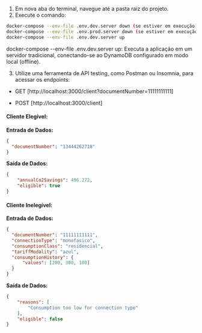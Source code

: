 1. Em nova aba do terminal, navegue até a pasta raiz do projeto.
2. Execute o comando:

```bash
docker-compose --env-file .env.dev.server down (se estiver em execução)
docker-compose --env-file .env.prod.server down (se estiver em execução)
docker-compose --env-file .env.dev.server up
```
docker-compose --env-file .env.dev.server up: Executa a aplicação em um servidor tradicional, conectando-se ao DynamoDB configurado em modo local (offline).

3. Utilize uma ferramenta de API testing, como Postman ou Insomnia, para acessar os endpoints:

- GET [http://localhost:3000/client?documentNumber=11111111111]

- POST [http://localhost:3000/client]

#### Cliente Elegível:
**Entrada de Dados:**
```json
{
  "documentNumber": "13444262710"
}
```

**Saída de Dados:**
```json
{
    "annualCo2Savings": 496.272,
    "eligible": true
}
```

#### Cliente Inelegível:
**Entrada de Dados:**
```json
{
  "documentNumber": "11111111111",
  "connectionType": "monofasico",
  "consumptionClass": "residencial",
  "tariffModality": "azul",
  "consumptionHistory": {
      "values": [200, 300, 100]
  }
}
```

**Saída de Dados:**
```json
{
    "reasons": [
        "Consumption too low for connection type"
    ],
    "eligible": false
}
```